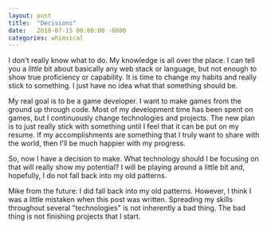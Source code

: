 ```yaml
---
layout: post
title:  "Decisions"
date:   2018-07-15 00:00:00 -0800
categories: whimsical
---
```


I don't really know what to do. My knowledge is all over the place. I can tell you a _little_ bit about basically any web stack or language, but not enough to show true proficiency or capability. It is time to change my habits and really stick to something. I just have no idea what that something should be.

My real goal is to be a game developer. I want to make games from the ground up through code. Most of my development time has been spent on games, but I continuously change technologies and projects. The new plan is to just really stick with something until I feel that it can be put on my resume. If my accomplishments are something that I truly want to share with the world, then I'll be much happier with my progress.

So, now I have a decision to make. What technology should I be focusing on that will really show my potential? I will be playing around a little bit and, hopefully, I do not fall back into my old patterns.

Mike from the future: I did fall back into my old patterns. However, I think I was a little mistaken when this post was written. Spreading my skills throughout several "technologies" is not inherently a bad thing. The bad thing is not finishing projects that I start.